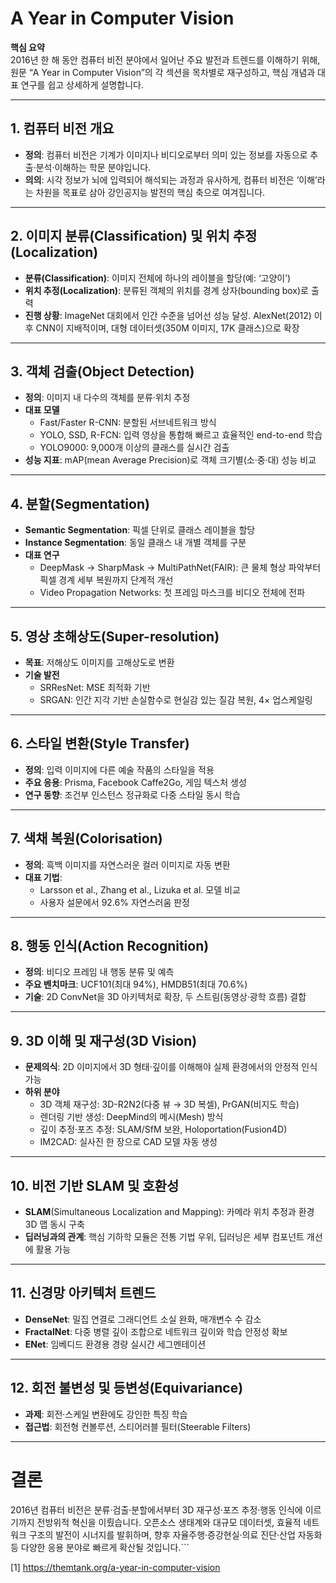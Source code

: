 # A Year in Computer Vision

**핵심 요약**  
2016년 한 해 동안 컴퓨터 비전 분야에서 일어난 주요 발전과 트렌드를 이해하기 위해, 원문 “A Year in Computer Vision”의 각 섹션을 목차별로 재구성하고, 핵심 개념과 대표 연구를 쉽고 상세하게 설명합니다.  

***

## 1. 컴퓨터 비전 개요  
- **정의**: 컴퓨터 비전은 기계가 이미지나 비디오로부터 의미 있는 정보를 자동으로 추출·분석·이해하는 학문 분야입니다.  
- **의의**: 시각 정보가 뇌에 입력되어 해석되는 과정과 유사하게, 컴퓨터 비전은 ‘이해’라는 차원을 목표로 삼아 강인공지능 발전의 핵심 축으로 여겨집니다.  

***

## 2. 이미지 분류(Classification) 및 위치 추정(Localization)  
- **분류(Classification)**: 이미지 전체에 하나의 레이블을 할당(예: ‘고양이’)  
- **위치 추정(Localization)**: 분류된 객체의 위치를 경계 상자(bounding box)로 출력  
- **진행 상황**: ImageNet 대회에서 인간 수준을 넘어선 성능 달성. AlexNet(2012) 이후 CNN이 지배적이며, 대형 데이터셋(350M 이미지, 17K 클래스)으로 확장  

***

## 3. 객체 검출(Object Detection)  
- **정의**: 이미지 내 다수의 객체를 분류·위치 추정  
- **대표 모델**  
  - Fast/Faster R-CNN: 분할된 서브네트워크 방식  
  - YOLO, SSD, R-FCN: 입력 영상을 통합해 빠르고 효율적인 end-to-end 학습  
  - YOLO9000: 9,000개 이상의 클래스를 실시간 검출  
- **성능 지표**: mAP(mean Average Precision)로 객체 크기별(소·중·대) 성능 비교  

***

## 4. 분할(Segmentation)  
- **Semantic Segmentation**: 픽셀 단위로 클래스 레이블을 할당  
- **Instance Segmentation**: 동일 클래스 내 개별 객체를 구분  
- **대표 연구**  
  - DeepMask → SharpMask → MultiPathNet(FAIR): 큰 물체 형상 파악부터 픽셀 경계 세부 복원까지 단계적 개선  
  - Video Propagation Networks: 첫 프레임 마스크를 비디오 전체에 전파  

***

## 5. 영상 초해상도(Super-resolution)  
- **목표**: 저해상도 이미지를 고해상도로 변환  
- **기술 발전**  
  - SRResNet: MSE 최적화 기반  
  - SRGAN: 인간 지각 기반 손실함수로 현실감 있는 질감 복원, 4× 업스케일링  

***

## 6. 스타일 변환(Style Transfer)  
- **정의**: 입력 이미지에 다른 예술 작품의 스타일을 적용  
- **주요 응용**: Prisma, Facebook Caffe2Go, 게임 텍스처 생성  
- **연구 동향**: 조건부 인스턴스 정규화로 다중 스타일 동시 학습  

***

## 7. 색채 복원(Colorisation)  
- **정의**: 흑백 이미지를 자연스러운 컬러 이미지로 자동 변환  
- **대표 기법**:  
  - Larsson et al., Zhang et al., Lizuka et al. 모델 비교  
  - 사용자 설문에서 92.6% 자연스러움 판정  

***

## 8. 행동 인식(Action Recognition)  
- **정의**: 비디오 프레임 내 행동 분류 및 예측  
- **주요 벤치마크**: UCF101(최대 94%), HMDB51(최대 70.6%)  
- **기술**: 2D ConvNet을 3D 아키텍처로 확장, 두 스트림(동영상·광학 흐름) 결합  

***

## 9. 3D 이해 및 재구성(3D Vision)  
- **문제의식**: 2D 이미지에서 3D 형태·깊이를 이해해야 실제 환경에서의 안정적 인식 가능  
- **하위 분야**  
  - 3D 객체 재구성: 3D-R2N2(다중 뷰 → 3D 복셀), PrGAN(비지도 학습)  
  - 렌더링 기반 생성: DeepMind의 메시(Mesh) 방식  
  - 깊이 추정·포즈 추정: SLAM/SfM 보완, Holoportation(Fusion4D)  
  - IM2CAD: 실사진 한 장으로 CAD 모델 자동 생성  

***

## 10. 비전 기반 SLAM 및 호환성  
- **SLAM**(Simultaneous Localization and Mapping): 카메라 위치 추정과 환경 3D 맵 동시 구축  
- **딥러닝과의 관계**: 핵심 기하학 모듈은 전통 기법 우위, 딥러닝은 세부 컴포넌트 개선에 활용 가능  

***

## 11. 신경망 아키텍처 트렌드  
- **DenseNet**: 밀집 연결로 그래디언트 소실 완화, 매개변수 수 감소  
- **FractalNet**: 다중 병렬 깊이 조합으로 네트워크 깊이와 학습 안정성 확보  
- **ENet**: 임베디드 환경용 경량 실시간 세그멘테이션  

***

## 12. 회전 불변성 및 등변성(Equivariance)  
- **과제**: 회전·스케일 변환에도 강인한 특징 학습  
- **접근법**: 회전형 컨볼루션, 스티어러블 필터(Steerable Filters)  

***

# 결론  
2016년 컴퓨터 비전은 분류·검출·분할에서부터 3D 재구성·포즈 추정·행동 인식에 이르기까지 전방위적 혁신을 이뤘습니다. 오픈소스 생태계와 대규모 데이터셋, 효율적 네트워크 구조의 발전이 시너지를 발휘하며, 향후 자율주행·증강현실·의료 진단·산업 자동화 등 다양한 응용 분야로 빠르게 확산될 것입니다.```

[1] https://themtank.org/a-year-in-computer-vision
